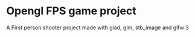 # Opengl FPS game project
A First person shooter project made with glad, glm, stb_image and glfw 3
<br>
